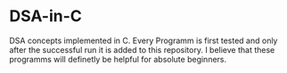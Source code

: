 # DSA-in-C
DSA concepts implemented in C.
Every Programm is first tested and only after the successful run it is added to this repository.
I believe that these programms will definetly be helpful for absolute beginners.
